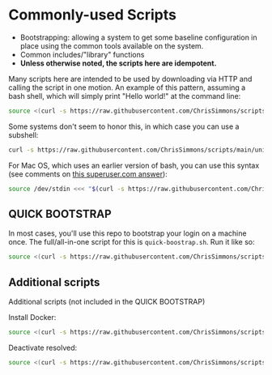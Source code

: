# Commonly-used Scripts

- Bootstrapping: allowing a system to get some baseline configuration in place using the common tools available on the system.
- Common includes/"library" functions
- **Unless otherwise noted, the scripts here are idempotent.**

Many scripts here are intended to be used by downloading via HTTP and calling the script in one motion.  An example of this pattern, assuming a bash shell, which will simply print "Hello world!" at the command line:

``` bash
source <(curl -s https://raw.githubusercontent.com/ChrisSimmons/scripts/main/unix-like/hello-world.sh)
```

Some systems don't seem to honor this, in which case you can use a subshell:

``` bash
curl -s https://raw.githubusercontent.com/ChrisSimmons/scripts/main/unix-like/hello-world.sh | bash
```

For Mac OS, which uses an earlier version of bash, you can use this syntax (see comments on [this superuser.com answer](https://superuser.com/a/255278)):

``` bash
source /dev/stdin <<< "$(curl -s https://raw.githubusercontent.com/ChrisSimmons/scripts/main/unix-like/hello-world.sh)"
```

## QUICK BOOTSTRAP

In most cases, you'll use this repo to bootstrap your login on a machine once.  The full/all-in-one script for this is `quick-boostrap.sh`.  Run it like so:

``` bash
source <(curl -s https://raw.githubusercontent.com/ChrisSimmons/scripts/main/unix-like/quick-bootstrap.sh)
```

## Additional scripts

Additional scripts (not included in the QUICK BOOTSTRAP)

Install Docker:

``` bash
source <(curl -s https://raw.githubusercontent.com/ChrisSimmons/scripts/main/unix-like/install-docker.sh)
```

Deactivate resolved:

``` bash
source <(curl -s https://raw.githubusercontent.com/ChrisSimmons/scripts/main/unix-like/deactivate-resolved.sh)
```
